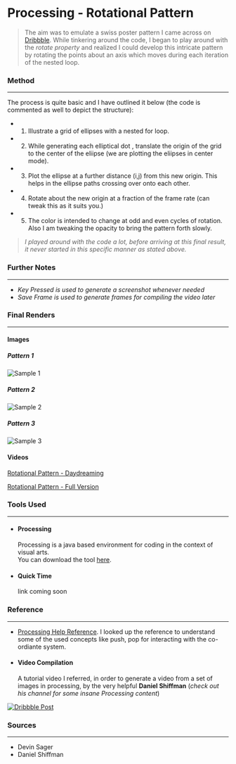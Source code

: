 # Processing - Rotational Pattern

> The aim was to emulate a swiss poster pattern I came across on [Dribbble](https://dribbble.com/shots/2198020-This-Station-Is-Non-Operational-At-The-Drive-In).
While tinkering around the code, I began to play around with the *rotate property* and realized I could develop this intricate pattern by rotating the points about an axis which moves during each iteration of the nested loop.

### Method
---
The process is quite basic and I have outlined it below (the code is commented as well to depict the structure):
 - 1. Illustrate a grid of ellipses with a nested for loop.
 - 2. While generating each elliptical dot , translate the origin of the grid to the center of the eliipse (we are plotting the eliipses in center mode).
 - 3. Plot the ellipse at a further distance (i,j) from this new origin. This helps in the ellipse paths crossing over onto each other.
 - 4. Rotate about the new origin at a fraction of the frame rate (can tweak this as it suits you.)
 - 5. The color is intended to change at odd and even cycles of rotation. Also I am tweaking the opacity to bring the pattern forth slowly.

 > *I played around with the code a lot, before arriving at this final result, it never started in this specific manner as stated above.*

### Further Notes
---
  - *Key Pressed is used to generate a screenshot whenever needed*
  - *Save Frame is used to generate frames for compiling the video later*
  

### Final Renders
---
#### Images

##### Pattern 1
![Sample 1](https://github.com/IllusionInk/Processing_Rotational-Pattern/blob/master/Art%20Renders/Pattern_1.jpg)

##### Pattern 2
![Sample 2](https://github.com/IllusionInk/Processing_Rotational-Pattern/blob/master/Art%20Renders/Pattern_2.jpg)

##### Pattern 3
![Sample 3](https://github.com/IllusionInk/Processing_Rotational-Pattern/blob/master/Art%20Renders/Pattern_3.png)


#### Videos


[Rotational Pattern - Daydreaming](https://vimeo.com/184175456)

[Rotational Pattern - Full Version](https://vimeo.com/184175457)


### Tools Used
---

 - #### Processing
   Processing is a java based environment for coding in the context of visual arts.  
   You can download the tool [here](https://processing.org/download/).

 - #### Quick Time
   link coming soon



### Reference
---
 - [Processing Help Reference](https://processing.org/reference).
   I looked up the reference to understand some of the used concepts like push, pop for interacting with the co-ordiante system.

 - #### Video Compilation
   A tutorial video I referred, in order to generate a video from a set of images in processing, by the very helpful **Daniel Shiffman** (*check out his channel for some insane Processing content*)

[![Dribbble Post](http://img.youtube.com/vi/YOUTUBE_VIDEO_ID_HERE/0.jpg)](http://www.youtube.com/watch?v=YOUTUBE_VIDEO_ID_HERE)

### Sources
---
-  Devin Sager
-  Daniel Shiffman